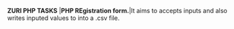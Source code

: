 **ZURI PHP TASKS**
|__PHP REgistration form.__|It aims to accepts inputs and also writes inputed values to into a .csv file.
